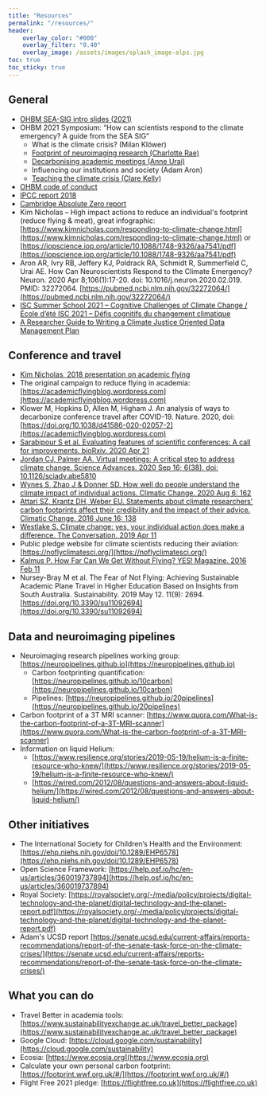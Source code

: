 ```yaml
---
title: "Resources"
permalink: "/resources/"
header:
    overlay_color: "#000"
    overlay_filter: "0.40"
    overlay_image: /assets/images/splash_image-alps.jpg
toc: true
toc_sticky: true
---
```


## General

- [OHBM SEA-SIG intro slides (2021)](/assets/resources/intro_sea_sig.pdf)
- OHBM 2021 Symposium: “How can scientists respond to the climate emergency? A guide from the SEA SIG”
    - What is the climate crisis? (Milan Klöwer)
    - [Footprint of neuroimaging research (Charlotte Rae)](/assets/resources/OHBM2021_Rae_FullTalk_v2_110521.pdf)
    - [Decarbonising academic meetings (Anne Urai)](/assets/resources/OHBM_meeting_Urai_short.pdf)
    - Influencing our institutions and society (Adam Aron)
    - [Teaching the climate crisis (Clare Kelly)](/assets/resources/Kelly_OHBM_Teaching_CLIMATE_share.pdf)
- [OHBM code of conduct](https://www.humanbrainmapping.org/i4a/pages/index.cfm?pageid=3912)
- [IPCC report 2018](https://www.ipcc.ch/sr15/)
- [Cambridge Absolute Zero report](https://www.repository.cam.ac.uk/handle/1810/299414)
- Kim Nicholas – High impact actions to reduce an individual's footprint (reduce flying & meat), great infographic: [https://www.kimnicholas.com/responding-to-climate-change.html](https://www.kimnicholas.com/responding-to-climate-change.html) or [https://iopscience.iop.org/article/10.1088/1748-9326/aa7541/pdf](https://iopscience.iop.org/article/10.1088/1748-9326/aa7541/pdf)
- Aron AR, Ivry RB, Jeffery KJ, Poldrack RA, Schmidt R, Summerfield C, Urai AE. How Can Neuroscientists Respond to the Climate Emergency? Neuron. 2020 Apr 8;106(1):17-20. doi: 10.1016/j.neuron.2020.02.019. PMID: 32272064. [https://pubmed.ncbi.nlm.nih.gov/32272064/](https://pubmed.ncbi.nlm.nih.gov/32272064/)
- [ISC Summer School 2021 – Cognitive Challenges of Climate Change / École d’été ISC 2021 – Défis cognitifs du changement climatique](https://www.youtube.com/playlist?list=PLTJcZPOXChRQtPNgBMYMS9h-R-nRfzKi5)
- [A Researcher Guide to Writing a Climate Justice Oriented Data Management Plan](https://zenodo.org/record/6451499#.YpiL_JPMKt8)

## Conference and travel

- [Kim Nicholas, 2018 presentation on academic flying](https://www.slideshare.net/kimberlynicholas/academic-flying)
- The original campaign to reduce flying in academia: [https://academicflyingblog.wordpress.com](https://academicflyingblog.wordpress.com)
- Klower M, Hopkins D, Allen M, Higham J. An analysis of ways to decarbonize conference travel after COVID-19. Nature. 2020, doi: [https://doi.org/10.1038/d41586-020-02057-2](https://academicflyingblog.wordpress.com)
- [Sarabipour S et al. Evaluating features of scientific conferences: A call for improvements. bioRxiv. 2020 Apr 21](https://www.biorxiv.org/content/10.1101/2020.04.02.022079v2)
- [Jordan CJ, Palmer AA. Virtual meetings: A critical step to address climate change. Science Advances. 2020 Sep 16; 6(38). doi: 10.1126/sciadv.abe5810](https://advances.sciencemag.org/content/6/38/eabe5810/tab-pdf)
- [Wynes S, Zhao J & Donner SD. How well do people understand the climate impact of individual actions. Climatic Change. 2020 Aug 6: 162](https://www.sciencedirect.com/science/article/abs/pii/S0959652619311862)
- [Attari SZ, Krantz DH, Weber EU. Statements about climate researchers' carbon footprints affect their credibility and the impact of their advice. Climatic Change. 2016 June 16: 138](https://link.springer.com/article/10.1007%2Fs10584-016-1713-2)
- [Westlake S. Climate change: yes, your individual action does make a difference. The Conversation. 2019 Apr 11](https://theconversation.com/climate-change-yes-your-individual-action-does-make-a-difference-115169)
- Public pledge website for climate scientists reducing their aviation: [https://noflyclimatesci.org/](https://noflyclimatesci.org/)
- [Kalmus P. How Far Can We Get Without Flying? YES! Magazine. 2016 Feb 11](https://www.yesmagazine.org/issue/life-after-oil/2016/02/11/how-far-can-we-get-without-flying)
- Nursey-Bray M et al. The Fear of Not Flying: Achieving Sustainable Academic Plane Travel in Higher Education Based on Insights from South Australia. Sustainability. 2019 May 12. 11(9): 2694. [https://doi.org/10.3390/su11092694](https://doi.org/10.3390/su11092694)

## Data and neuroimaging pipelines

- Neuroimaging research pipelines working group: [https://neuropipelines.github.io](https://neuropipelines.github.io)
    - Carbon footprinting quantification: [https://neuropipelines.github.io/10carbon](https://neuropipelines.github.io/10carbon)
    - Pipelines: [https://neuropipelines.github.io/20pipelines](https://neuropipelines.github.io/20pipelines)
- Carbon footprint of a 3T MRI scanner: [https://www.quora.com/What-is-the-carbon-footprint-of-a-3T-MRI-scanner](https://www.quora.com/What-is-the-carbon-footprint-of-a-3T-MRI-scanner)
- Information on liquid Helium:
    - [https://www.resilience.org/stories/2019-05-19/helium-is-a-finite-resource-who-knew/](https://www.resilience.org/stories/2019-05-19/helium-is-a-finite-resource-who-knew/)
    - [https://wired.com/2012/08/questions-and-answers-about-liquid-helium/](https://wired.com/2012/08/questions-and-answers-about-liquid-helium/)


## Other initiatives

- The International Society for Children’s Health and the Environment: [https://ehp.niehs.nih.gov/doi/10.1289/EHP6578](https://ehp.niehs.nih.gov/doi/10.1289/EHP6578)
- Open Science Framework: [https://help.osf.io/hc/en-us/articles/360019737894](https://help.osf.io/hc/en-us/articles/360019737894)
- Royal Society: [https://royalsociety.org/-/media/policy/projects/digital-technology-and-the-planet/digital-technology-and-the-planet-report.pdf](https://royalsociety.org/-/media/policy/projects/digital-technology-and-the-planet/digital-technology-and-the-planet-report.pdf)
- Adam's UCSD report [https://senate.ucsd.edu/current-affairs/reports-recommendations/report-of-the-senate-task-force-on-the-climate-crises/](https://senate.ucsd.edu/current-affairs/reports-recommendations/report-of-the-senate-task-force-on-the-climate-crises/)

## What you can do

- Travel Better in academia tools: [https://www.sustainabilityexchange.ac.uk/travel_better_package](https://www.sustainabilityexchange.ac.uk/travel_better_package)
- Google Cloud: [https://cloud.google.com/sustainability](https://cloud.google.com/sustainability)
- Ecosia: [https://www.ecosia.org](https://www.ecosia.org)
- Calculate your own personal carbon footprint: [https://footprint.wwf.org.uk/#/](https://footprint.wwf.org.uk/#/)
- Flight Free 2021 pledge: [https://flightfree.co.uk](https://flightfree.co.uk)
